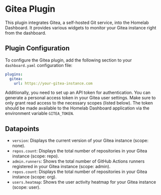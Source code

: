 # Gitea Plugin

This plugin integrates Gitea, a self-hosted Git service, into the Homelab Dashboard. It provides various widgets to monitor your Gitea instance right from the dashboard.

## Plugin Configuration

To configure the Gitea plugin, add the following section to your `dashboard.yaml` configuration file:

```yaml
plugins:
  gitea:
    url: https://your-gitea-instance.com
```

Additionally, you need to set up an API token for authentication. You can generate a personal access token in your Gitea user settings. Make sure to only grant read access to the necessary scopes (listed below).
The token should be made available to the Homelab Dashboard application via the environment variable `GITEA_TOKEN`.

## Datapoints

- `version`: Displays the current version of your Gitea instance (scope: none).
- `repos.count`: Displays the total number of repositories in your Gitea instance (scope: repo).
- `admin.runners`: Shows the total number of GitHub Actions runners registered in your Gitea instance (scope: admin).
- `repos.count`: Displays the total number of repositories in your Gitea instance (scope: org).
- `users.heatmap`: Shows the user activity heatmap for your Gitea instance (scope: user).
